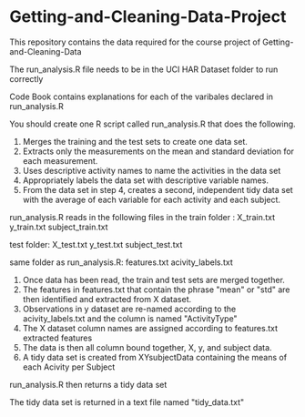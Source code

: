 # Getting-and-Cleaning-Data-Project

This repository contains the data required for the course project of Getting-and-Cleaning-Data

The run_analysis.R file needs to be in the UCI HAR Dataset folder to run correctly

Code Book contains explanations for each of the varibales declared in run_analysis.R

You should create one R script called run_analysis.R that does the following. 
1. Merges the training and the test sets to create one data set.
2. Extracts only the measurements on the mean and standard deviation for each measurement. 
3. Uses descriptive activity names to name the activities in the data set
4. Appropriately labels the data set with descriptive variable names. 
5. From the data set in step 4, creates a second, independent tidy data set with the average of each variable for each
activity and each subject.

run_analysis.R reads in the following files in the train folder :
X_train.txt
y_train.txt
subject_train.txt

test folder:
X_test.txt
y_test.txt
subject_test.txt

same folder as run_analysis.R:
features.txt
acivity_labels.txt

1. Once data has been read, the train and test sets are merged together.
2. The features in features.txt that contain the phrase "mean" or "std" are then identified and extracted from X dataset.
3. Observations in y dataset are re-named according to the acivity_labels.txt and the column is named "ActivityType"
4. The X dataset column names are assigned according to features.txt extracted features
1. The data is then all column bound together, X, y, and subject data.
5. A tidy data set is created from XYsubjectData containing the means of each Acivity per Subject 

run_analysis.R then returns a tidy data set 

The tidy data set is returned in a text file named "tidy_data.txt"
